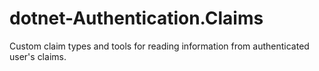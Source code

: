 # dotnet-Authentication.Claims
Custom claim types and tools for reading information from authenticated user's claims.
